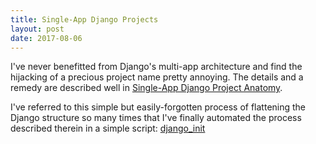 ```yaml
---
title: Single-App Django Projects
layout: post
date: 2017-08-06
---
```


I've never benefitted from Django's multi-app architecture and find the hijacking of a precious
project name pretty annoying. The details and a remedy are described well in
[Single-App Django Project Anatomy](https://zindilis.com/posts/django-anatomy-for-single-app/).

I've referred to this simple but easily-forgotten process of flattening the Django structure so
many times that I've finally automated the process described therein in a simple script: [django_init](https://gist.github.com/kalafut/42bd31b2fdbf7a225da94e320d3e29ba)
